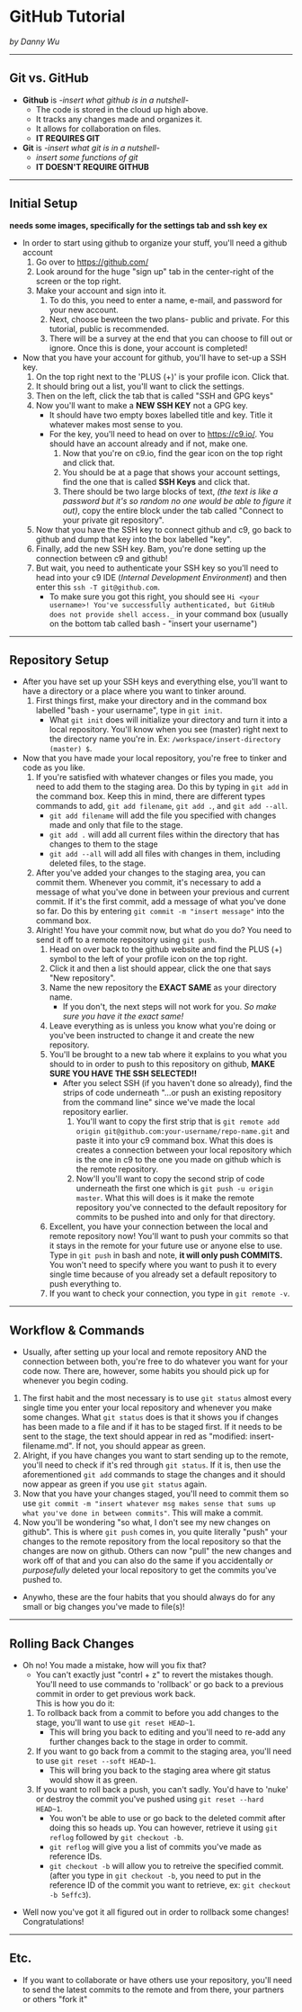 # GitHub Tutorial

_by Danny Wu_

---
## Git vs. GitHub
* **Github** is _-insert what github is in a nutshell-_
  * The code is stored in the cloud up high above.
  * It tracks any changes made and organizes it.
  * It allows for collaboration on files.
  * **IT REQUIRES GIT**
* **Git** is _-insert what git is in a nutshell-_
  * _insert some functions of git_ 
  * **IT DOESN'T REQUIRE GITHUB**

---
## Initial Setup
**needs some images, specifically for the settings tab and ssh key ex**
- In order to start using github to organize your stuff, you'll need a github account  
  1) Go over to <https://github.com/>
  2) Look around for the huge "sign up" tab in the center-right of the screen or the top right.
  3) Make your account and sign into it.
        1. To do this, you need to enter a name, e-mail, and password for your new account.
        2. Next, choose bewteen the two plans- public and private. For this tutorial, public is recommended.
        3. There will be a survey at the end that you can choose to fill out or ignore. Once this is done, your account is completed!
- Now that you have your account for github, you'll have to set-up a SSH key.
  1) On the top right next to the 'PLUS (+)' is your profile icon. Click that.
  2) It should bring out a list, you'll want to click the settings.
  3) Then on the left, click the tab that is called "SSH and GPG keys"
  4) Now you'll want to make a **NEW SSH KEY** not a GPG key.
     * It should have two empty boxes labelled title and key. Title it whatever makes most sense to you.
     * For the key, you'll need to head on over to <https://c9.io/>. You should have an account already and if not, make one.
       1) Now that you're on c9.io, find the gear icon on the top right and click that.
       2) You should be at a page that shows your account settings, find the one that is called **SSH Keys** and click that.
       3) There should be two large blocks of text, *(the text is like a password but it's so random no one would be able to figure it out)*, copy the entire block under the tab called "Connect to your private git repository".
  4) Now that you have the SSH key to connect github and c9, go back to github and dump that key into the box labelled "key".
  5) Finally, add the new SSH key. Bam, you're done setting up the connection between c9 and github!
  6) But wait, you need to authenticate your SSH key so you'll need to head into your c9 IDE (*Internal Development Environment*) and then enter this `ssh -T git@github.com`.
     * To make sure you got this right, you should see `Hi <your username>! You've successfully authenticated, but GitHub does not provide shell access._` in your command box (usually on the bottom tab called bash - "insert your username")

---
## Repository Setup  

* After you have set up your SSH keys and everything else, you'll want to have a directory or a place where you want to tinker around.
   1) First things first, make your directory and in the command box labelled "bash - your username", type in `git init`.
      * What `git init` does will initialize your directory and turn it into a local repository. You'll know when you see (master) right next to the directory name you're in. Ex: `/workspace/insert-directory (master) $`.
* Now that you have made your local repository, you're free to tinker and code as you like.
  1) If you're satisfied with whatever changes or files you made, you need to add them to the staging area. Do this by typing in `git add` in the command box. Keep this in mind, there are different types commands to add, `git add filename`, `git add .`, and `git add --all`.
     * `git add filename` will add the file you specified with changes made and only that file to the stage.
     * `git add .` will add all current files within the directory that has changes to them to the stage
     * `git add --all` will add all files with changes in them, including deleted files, to the stage.
  2) After you've added your changes to the staging area, you can commit them. Whenever you commit, it's necessary to add a message of what you've done in between your previous and current commit. If it's the first commit, add a message of what you've done so far. Do this by entering `git commit -m "insert message"` into the command box.
  3) Alright! You have your commit now, but what do you do? You need to send it off to a remote repository using `git push`.
     1) Head on over back to the github website and find the PLUS (+) symbol to the left of your profile icon on the top right.
     2) Click it and then a list should appear, click the one that says "New repository".
     3) Name the new repository the **EXACT SAME** as your directory name.
        * If you don't, the next steps will not work for you. _So make sure you have it the exact same!_
     4) Leave everything as is unless you know what you're doing or you've been instructed to change it and create the new repository.
     5) You'll be brought to a new tab where it explains to you what you should to in order to push to this repository on github, **MAKE SURE YOU HAVE THE SSH SELECTED!!**
        * After you select SSH (if you haven't done so already), find the strips of code underneath "…or push an existing repository from the command line" since we've made the local repository earlier.
           1)  You'll want to copy the first strip that is `git remote add origin git@github.com:your-username/repo-name.git` and paste it into your c9 command box. What this does is creates a connection between your local repository which is the one in c9 to the one you made on github which is the remote repository.
           2) Now'll you'll want to copy the second strip of code underneath the first one which is `git push -u origin master`. What this will does is it make the remote repository you've connected to the default repository for commits to be pushed into and only for that directory.
     6) Excellent, you have your connection between the local and remote repository now! You'll want to push your commits so that it stays in the remote for your future use or anyone else to use. Type in `git push` in bash and note, **it will only push COMMITS.** You won't need to specify where you want to push it to every single time because of you already set a default repository to push everything to.
     7) If you want to check your connection, you type in `git remote -v`. 

---
## Workflow & Commands
  * Usually, after setting up your local and remote repository AND the connection between both, you're free to do whatever you want for your code now. There are, however, some habits you should pick up for whenever you begin coding.
  1) The first habit and the most necessary is to use `git status` almost every single time you enter your local repository and whenever you make some changes. What `git status` does is that it shows you if changes has been made to a file and if it has to be staged first. If it needs to be sent to the stage, the text should appear in red as "modified: insert-filename.md". If not, you should appear as green.
  2) Alright, if you have changes you want to start sending up to the remote, you'll need to check if it's red through `git status`. If it is, then use the aforementioned `git add` commands to stage the changes and it should now appear as green if you use `git status` again.
  3) Now that you have your changes staged, you'll need to commit them so use `git commit -m "insert whatever msg makes sense that sums up what you've done in between commits"`. This will make a commit.
  4) Now you'll be wondering "so what, I don't see my new changes on github". This is where `git push` comes in, you quite literally "push" your changes to the remote repository from the local repository so that the changes are now on github. Others can now "pull" the new changes and work off of that and you can also do the same if you accidentally _or purposefully_ deleted your local repository to get the commits you've pushed to.
  * Anywho, these are the four habits that you should always do for any small or big changes you've made to file(s)!


---
## Rolling Back Changes
  * Oh no! You made a mistake, how will you fix that?
    * You can't exactly just "contrl + z" to revert the mistakes though. You'll need to use commands to 'rollback' or go back to a previous commit in order to get previous work back.  
    This is how you do it:
    1) To rollback back from a commit to before you add changes to the stage, you'll want to use `git reset HEAD~1`.
       * This will bring you back to editing and you'll need to re-add any further changes back to the stage in order to commit.
    2) If you want to go back from a commit to the staging area, you'll need to use `git reset --soft HEAD~1`.
       * This will bring you back to the staging area where git status would show it as green.
    3) If you want to roll back a push, you can't sadly. You'd have to 'nuke' or destroy the commit you've pushed using `git reset --hard HEAD~1`.
       * You won't be able to use or go back to the deleted commit after doing this so heads up. You can however, retrieve it using `git reflog` followed by `git checkout -b`. 
       * `git reflog` will give you a list of commits you've made as reference IDs.
       * `git checkout -b` will allow you to retreive the specified commit. (after you type in `git checkout -b`, you need to put in the reference ID of the commit you want to retrieve, ex: `git checkout -b 5effc3`).  
  - Well now you've got it all figured out in order to rollback some changes! Congratulations!
 
---
## Etc.
  * If you want to collaborate or have others use your repository, you'll need to send the latest commits to the remote and from there, your partners or others "fork it"